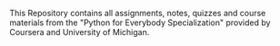 This Repository contains all assignments, notes, quizzes and course materials from the "Python for Everybody Specialization" provided by Coursera and University of Michigan.
